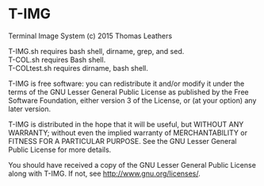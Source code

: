 # T-IMG
Terminal Image System
(c) 2015 Thomas Leathers

T-IMG.sh requires bash shell, dirname, grep, and sed.       
T-COL.sh requires Bash shell.       
T-COLtest.sh requires dirname, bash shell.     

T-IMG is free software: you can redistribute it and/or modify
it under the terms of the GNU Lesser General Public License as published by
the Free Software Foundation, either version 3 of the License, or
(at your option) any later version.

T-IMG is distributed in the hope that it will be useful,
but WITHOUT ANY WARRANTY; without even the implied warranty of
MERCHANTABILITY or FITNESS FOR A PARTICULAR PURPOSE.  See the
GNU Lesser General Public License for more details.

You should have received a copy of the GNU Lesser General Public License
along with T-IMG.  If not, see <http://www.gnu.org/licenses/>.
